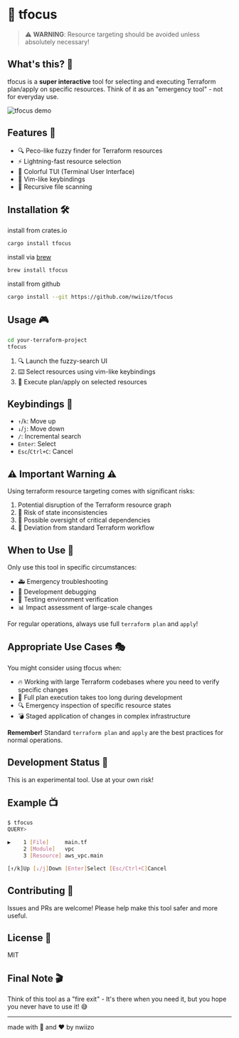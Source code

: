 # 🎯 tfocus

> ⚠️ **WARNING**: Resource targeting should be avoided unless absolutely necessary!

## What's this? 🤔

tfocus is a **super interactive** tool for selecting and executing Terraform plan/apply on specific resources.
Think of it as an "emergency tool" - not for everyday use.

![tfocus demo](.github/tfocus_01.gif)

## Features 🌟

- 🔍 Peco-like fuzzy finder for Terraform resources
- ⚡ Lightning-fast resource selection
- 🎨 Colorful TUI (Terminal User Interface)
- 🎹 Vim-like keybindings
- 📁 Recursive file scanning

## Installation 🛠️

install from crates.io

```bash
cargo install tfocus
```

install via [brew](https://brew.sh/)

```bash
brew install tfocus
```

install from github
```bash
cargo install --git https://github.com/nwiizo/tfocus
```

## Usage 🎮

```bash
cd your-terraform-project
tfocus
```

1. 🔍 Launch the fuzzy-search UI
2. ⌨️ Select resources using vim-like keybindings
3. 🎯 Execute plan/apply on selected resources

## Keybindings 🎹

- `↑`/`k`: Move up
- `↓`/`j`: Move down
- `/`: Incremental search
- `Enter`: Select
- `Esc`/`Ctrl+C`: Cancel

## ⚠️ Important Warning ⚠️

Using terraform resource targeting comes with significant risks:

1.  Potential disruption of the Terraform resource graph
2. 🎲 Risk of state inconsistencies
3. 🧩 Possible oversight of critical dependencies
4. 🤖 Deviation from standard Terraform workflow

## When to Use 🎯

Only use this tool in specific circumstances:
- 🚑 Emergency troubleshooting
- 🔧 Development debugging
- 🧪 Testing environment verification
- 📊 Impact assessment of large-scale changes

For regular operations, always use full `terraform plan` and `apply`!

## Appropriate Use Cases 🎭

You might consider using tfocus when:
- 🔥 Working with large Terraform codebases where you need to verify specific changes
- 🐌 Full plan execution takes too long during development
- 🔍 Emergency inspection of specific resource states
- 💣 Staged application of changes in complex infrastructure

**Remember!** Standard `terraform plan` and `apply` are the best practices for normal operations.

## Development Status 🚧

This is an experimental tool. Use at your own risk!

## Example 📺

```bash
$ tfocus
QUERY>

▶    1 [File]     main.tf
     2 [Module]   vpc
     3 [Resource] aws_vpc.main

[↑/k]Up [↓/j]Down [Enter]Select [Esc/Ctrl+C]Cancel
```

## Contributing 🤝

Issues and PRs are welcome!
Please help make this tool safer and more useful.

## License 📜

MIT

## Final Note 🎬

Think of this tool as a "fire exit" -
It's there when you need it, but you hope you never have to use it! 😅

---
made with 🦀 and ❤️ by nwiizo
